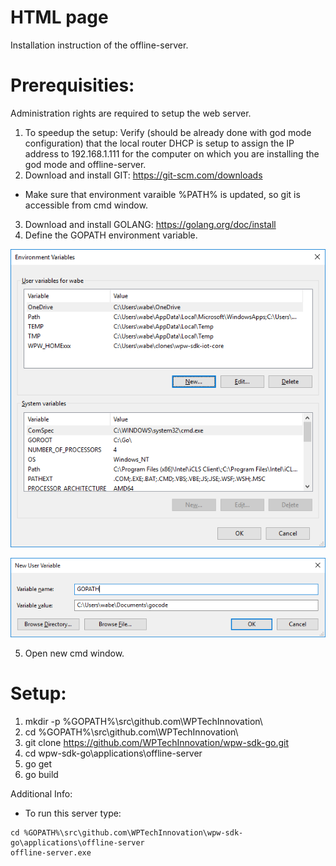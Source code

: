 # HTML page

Installation instruction of the offline-server.

# Prerequisities:

Administration rights are required to setup the web server.

1. To speedup the setup: Verify (should be already done with god mode configuration) that the local router DHCP is setup to assign the IP address to 192.168.1.111 for the computer on which you are installing the god mode and offline-server.
2. Download and install GIT: https://git-scm.com/downloads
- Make sure that environment varaible %PATH% is updated, so git is accessible from cmd window.
3. Download and install GOLANG: https://golang.org/doc/install
4. Define the GOPATH environment variable.

![environment variable](img/env_variables.png)

![new environment variable](img/new_env_variable.png)

5. Open new cmd window.

# Setup:

1. mkdir -p %GOPATH%\src\github.com\WPTechInnovation\
2. cd %GOPATH%\src\github.com\WPTechInnovation\
3. git clone https://github.com/WPTechInnovation/wpw-sdk-go.git
4. cd wpw-sdk-go\applications\offline-server
5. go get
6. go build

Additional Info:
- To run this server type: 
```
cd %GOPATH%\src\github.com\WPTechInnovation\wpw-sdk-go\applications\offline-server
offline-server.exe
```